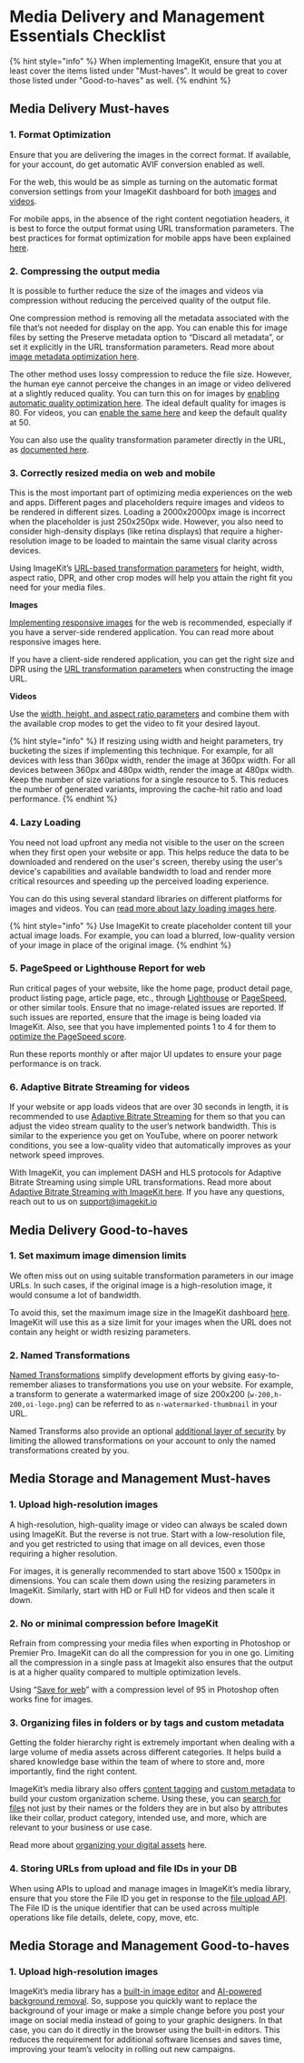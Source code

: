 # Media Delivery and Management Essentials Checklist

{% hint style="info" %}
When implementing ImageKit, ensure that you at least cover the items listed under "Must-haves". It would be great to cover those listed under "Good-to-haves" as well.
{% endhint %}

## Media Delivery Must-haves

### 1. Format Optimization
Ensure that you are delivering the images in the correct format. If available, for your account, do get automatic AVIF conversion enabled as well.

For the web, this would be as simple as turning on the automatic format conversion settings from your ImageKit dashboard for both [images](https://docs.imagekit.io/features/image-optimization/automatic-image-format-conversion) and [videos](https://docs.imagekit.io/features/video-optimization/automatic-video-format-conversion).

For mobile apps, in the absence of the right content negotiation headers, it is best to force the output format using URL transformation parameters. The best practices for format optimization for mobile apps have been explained [here](https://docs.imagekit.io/best-practices/mobile-apps#1.-using-format-parameters-to-force-the-format-of-images).


### 2. Compressing the output media
It is possible to further reduce the size of the images and videos via compression without reducing the perceived quality of the output file.

One compression method is removing all the metadata associated with the file that’s not needed for display on the app. You can enable this for image files by setting the Preserve metadata option to “Discard all metadata”, or set it explicitly in the URL transformation parameters. Read more about [image metadata optimization here](https://docs.imagekit.io/features/image-optimization/metadata-color-profile-and-orientation#image-metadata).

The other method uses lossy compression to reduce the file size. However, the human eye cannot perceive the changes in an image or video delivered at a slightly reduced quality. You can turn this on for images by [enabling automatic quality optimization here](https://imagekit.io/dashboard/settings/images). The ideal default quality for images is 80. For videos, you can [enable the same here](https://imagekit.io/dashboard/settings/videos) and keep the default quality at 50.

You can also use the quality transformation parameter directly in the URL, as [documented here](https://docs.imagekit.io/features/image-optimization/quality-optimization#image-quality-using-the-url-parameter).


### 3. Correctly resized media on web and mobile
This is the most important part of optimizing media experiences on the web and apps. Different pages and placeholders require images and videos to be rendered in different sizes. Loading a 2000x2000px image is incorrect when the placeholder is just 250x250px wide. However, you also need to consider high-density displays (like retina displays) that require a higher-resolution image to be loaded to maintain the same visual clarity across devices.

Using ImageKit’s [URL-based transformation parameters](https://docs.imagekit.io/features/image-transformations/resize-crop-and-other-transformations) for height, width, aspect ratio, DPR, and other crop modes will help you attain the right fit you need for your media files.

**Images**

[Implementing responsive images](https://imagekit.io/responsive-images/) for the web is recommended, especially if you have a server-side rendered application. You can read more about responsive images here.

If you have a client-side rendered application, you can get the right size and DPR using the [URL transformation parameters](https://docs.imagekit.io/features/image-transformations/resize-crop-and-other-transformations) when constructing the image URL.

**Videos**

Use the [width, height, and aspect ratio parameters](https://docs.imagekit.io/features/video-transformation/resize-crop-and-other-common-video-transformations) and combine them with the available crop modes to get the video to fit your desired layout.

{% hint style="info" %}
If resizing using width and height parameters, try bucketing the sizes if implementing this technique. For example, for all devices with less than 360px width, render the image at 360px width. For all devices between 360px and 480px width, render the image at 480px width. Keep the number of size variations for a single resource to 5. This reduces the number of generated variants, improving the cache-hit ratio and load performance.
{% endhint %}

### 4. Lazy Loading
You need not load upfront any media not visible to the user on the screen when they first open your website or app. This helps reduce the data to be downloaded and rendered on the user's screen, thereby using the user's device's capabilities and available bandwidth to load and render more critical resources and speeding up the perceived loading experience.

You can do this using several standard libraries on different platforms for images and videos. You can [read more about lazy loading images here](https://imagekit.io/blog/lazy-loading-images-complete-guide/).

{% hint style="info" %}
Use ImageKit to create placeholder content till your actual image loads. For example, you can load a blurred, low-quality version of your image in place of the original image.
{% endhint %}

### 5. PageSpeed or Lighthouse Report for web
Run critical pages of your website, like the home page, product detail page, product listing page, article page, etc., through [Lighthouse](https://developer.chrome.com/docs/lighthouse/overview/) or [PageSpeed](https://pagespeed.web.dev/), or other similar tools. Ensure that no image-related issues are reported. If such issues are reported, ensure that the image is being loaded via ImageKit. Also, see that you have implemented points 1 to 4 for them to [optimize the PageSpeed score](https://imagekit.io/blog/improve-google-pagespeed-insights-score-for-images/).

Run these reports monthly or after major UI updates to ensure your page performance is on track.


### 6. Adaptive Bitrate Streaming for videos
If your website or app loads videos that are over 30 seconds in length, it is recommended to use [Adaptive Bitrate Streaming](https://imagekit.io/blog/video-streaming-api/) for them so that you can adjust the video stream quality to the user’s network bandwidth. This is similar to the experience you get on YouTube, where on poorer network conditions, you see a low-quality video that automatically improves as your network speed improves.

With ImageKit, you can implement DASH and HLS protocols for Adaptive Bitrate Streaming using simple URL transformations. Read more about [Adaptive Bitrate Streaming with ImageKit here](https://docs.imagekit.io/features/video-transformation/adaptive-bitrate-streaming).
If you have any questions, reach out to us on [support@imagekit.io](mailto:support@imagekit.io)


## Media Delivery Good-to-haves

### 1. Set maximum image dimension limits
We often miss out on using suitable transformation parameters in our image URLs. In such cases, if the original image is a high-resolution image, it would consume a lot of bandwidth.

To avoid this, set the maximum image size in the ImageKit dashboard [here](https://imagekit.io/dashboard/settings/images). ImageKit will use this as a size limit for your images when the URL does not contain any height or width resizing parameters.

### 2. Named Transformations
[Named Transformations](https://docs.imagekit.io/features/named-transformations) simplify development efforts by giving easy-to-remember aliases to transformations you use on your website. For example, a transform to generate a watermarked image of size 200x200 (`w-200,h-200,oi-logo.png`) can be referred to as `n-watermarked-thumbnail` in your URL.

Named Transforms also provide an optional [additional layer of security](https://docs.imagekit.io/features/named-transformations#secure-images-with-named-transformations) by limiting the allowed transformations on your account to only the named transformations created by you.


## Media Storage and Management Must-haves

### 1. Upload high-resolution images
A high-resolution, high-quality image or video can always be scaled down using ImageKit. But the reverse is not true. Start with a low-resolution file, and you get restricted to using that image on all devices, even those requiring a higher resolution.

For images, it is generally recommended to start above 1500 x 1500px in dimensions. You can scale them down using the resizing parameters in ImageKit. Similarly, start with HD or Full HD for videos and then scale it down.

### 2. No or minimal compression before ImageKit
Refrain from compressing your media files when exporting in Photoshop or Premier Pro. ImageKit can do all the compression for you in one go. Limiting all the compression in a single pass at Imagekit also ensures that the output is at a higher quality compared to multiple optimization levels.

Using “[Save for web](https://helpx.adobe.com/in/photoshop-elements/using/optimizing-images.html)” with a compression level of 95 in Photoshop often works fine for images.

### 3. Organizing files in folders or by tags and custom metadata
Getting the folder hierarchy right is extremely important when dealing with a large volume of media assets across different categories. It helps build a shared knowledge base within the team of where to store and, more importantly, find the right content.

ImageKit’s media library also offers [content tagging](https://docs.imagekit.io/media-library/overview/image-tags) and [custom metadata](https://docs.imagekit.io/api-reference/custom-metadata-fields-api) to build your custom organization scheme. Using these, you can [search for files](https://imagekit.io/blog/how-to-use-media-librarys-advanced-search-for-your-digital-assets/) not just by their names or the folders they are in but also by attributes like their collar, product category, intended use, and more, which are relevant to your business or use case.

Read more about [organizing your digital assets](https://imagekit.io/blog/organizing-digital-assets/) here.

### 4. Storing URLs from upload and file IDs in your DB
When using APIs to upload and manage images in ImageKit’s media library, ensure that you store the File ID you get in response to the [file upload API](https://docs.imagekit.io/api-reference/upload-file-api). The File ID is the unique identifier that can be used across multiple operations like file details, delete, copy, move, etc.

## Media Storage and Management Good-to-haves

### 1. Upload high-resolution images
ImageKit’s media library has a [built-in image editor](https://docs.imagekit.io/media-library/overview/edit-image) and [AI-powered background removal](https://docs.imagekit.io/extensions/overview). So, suppose you quickly want to replace the background of your image or make a simple change before you post your image on social media instead of going to your graphic designers. In that case, you can do it directly in the browser using the built-in editors. This reduces the requirement for additional software licenses and saves time, improving your team’s velocity in rolling out new campaigns.
